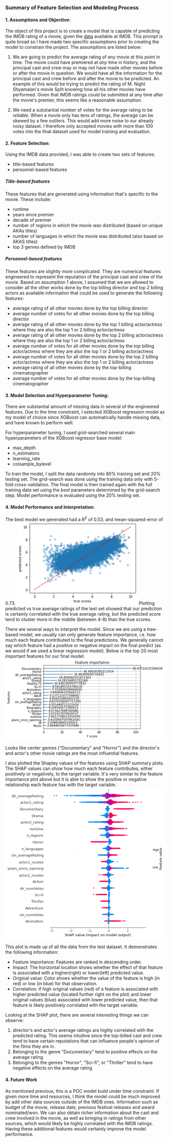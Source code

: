 ### Summary of Feature Selection and Modeling Process

#### 1. Assumptions and Objective:

The object of this project is to create a model that is capable of predicting the IMDB rating of a movie, 
given the [data](https://datasets.imdbws.com/) available at IMDB. This prompt is quite broad
so I have made two specific assumptions prior to creating the model to constrain the project. The assumptions are listed below:

1. We are going to predict the average rating of *any* movie at this point in time. The movie
could have premiered at *any* time in history, and the principal cast and crew may or may not have made 
other movies before or after the movie in question. We would have all the information for the principal cast and crew
before and after the movie to be predicted. An example of this would be trying to predict the rating of
M. Night Shyamalan's movie Split knowing how all his other movies have performed. Given that IMDB ratings could
be submitted at any time after the movie's premier, this seems like a reasonable assumption.

2. We need a substantial number of votes for the average rating to be *reliable*. When a movie only has tens of ratings, 
the average can be skewed by a few outliers. This would add more noise to our already noisy dataset. I therefore only accepted
movies with more than 100 votes into the final dataset used for model training and evaluation.


#### 2. Feature Selection:
Using the IMDB data provided, I was able to create two sets of features:
- title-based features
- personnel-based features

##### Title-based features 
These features that are generated using information that's specific to the movie. These include:
- runtime
- years since premier
- decade of premier
- number of regions in which the movie was distributed (based on unique AKAs titles)
- number of languages in which the movie was distributed (also based on AKAS titles)
- top 3 genres defined by IMDB

##### Personnel-based features
These features are slightly more complicated. They are numerical features engineered to represent
the reputation of the principal cast and crew of the movie. Based on assumption 1 above, I assumed that
we are allowed to consider all the other works done by the top billing director and top 2 billing actors
as available information that could be used to generate the following features:
- average rating of all other movies done by the top billing director
- average number of votes for all other movies done by the top billing director
- average rating of all other movies done by the top 1 billing actor/actress where they are 
also the top 1 or 2 billing actor/actress
- average rating of all other movies done by the top 2 billing actor/actress where they are 
also the top 1 or 2 billing actor/actress
- average number of votes for all other movies done by the top billing actor/actress where they are 
also the top 1 or 2 billing actor/actress
- average number of votes for all other movies done by the top 2 billing actor/actress where they are 
also the top 1 or 2 billing actor/actress
- average rating of all other movies done by the top-billing cinematographer
- average number of votes for all other movies done by the top-billing cinematographer


#### 3. Model Selection and Hyperparameter Tuning:
There are substantial amount of missing data in several of the engineered features. Due to the time
constraint, I selected XGBoost regression model as my model of choice since XGBoost can automatically handle
missing data, and have known to perform well.

For hyperparameter tuning, I used grid-searched several main hyperparameters of the XGBoost regressor base model:
- max_depth
- n_estimators
- learning_rate
- colsample_bylevel

To train the model, I split the data randomly into 80% training set and 20% testing set.
The grid-search was done using the training data only with 5-fold cross-validation.
The final model is then trained again with the full training data set using the *best* parameters determined by
the grid-search step.
Model performance is evaluated using the 20% testing set.


#### 4. Model Performance and Interpretation:
The best model we generated had a R<sup>2</sup> of 0.53, and mean-squared-error of 0.73.
![y_test vs y_pred](prediction.png)
Plotting predicted vs true average ratings of the test set showed that our prediction is certainly 
correlated with the true average rating, but the predicted score tend to cluster more in the middle (between 4-8)
than the true scores.

There are several ways to interpret the model. Since we are using a tree-based model, we usually can only generate 
feature importance, i.e. how much each feature contributed to the final predictions. We generally cannot say which 
feature had a positive or negative impact on the final predict (as we would if we used a linear regression model). 
Below is the top 20 most important features for our final model:
![feaure_importance](feature_importance.png)


Looks like center genres ("Documentary" and "Horror") and the director's and actor's other movie ratings are the most
influential features.

I also plotted the Shapley values of the features using SHAP summary plots. The SHAP values can show 
how much each feature contributes, either positively or negatively, to the target variable. 
It's very similar to the feature importance plot above but it is able to show the positive or negative 
relationship each feature has with the target variable.
![SHAP summary](SHAP.png)

This plot is made up of all the data from the test dataset. 
It demonstrates the following information:
- Feature importance: Features are ranked in descending order.
- Impact: The horizontal location shows whether the effect of that feature is associated with a 
higher(right) or lower(left) predicted value.
- Original value: Color shows whether the value of the feature is high (in red) or low (in blue) for that observation.
- Correlation: if high original values (red) of a feature is associated with higher predicted value (located further
right on the plot) and lower original values (blue) associated with lower predicted value, then that feature 
is likely positively correlated with the target variable.

Looking at the SHAP plot, there are several interesting things we can observe:
1. director's and actor's average ratings are highly correlated with the predicted rating. This seems intuitive 
since the top-billed cast and crew tend to have certain reputations that can influence people's opinion of the films
they are in.
2. Belonging to the genre "Documentary" tend to positive effects on the average rating
3. Belonging to the genres "Horror", "Sci-fi", or "Thriller" tend to have negative effects on the average rating


#### 4. Future Work
As mentioned previous, this is a POC model build under time constraint. 
If given more time and resources, I think the model could be much improved by
add other data sources outside of the IMDB ones. Information such as budget of the movie,
release date, previous festival releases and award nominated/won. We can also obtain richer information about the cast
and crew involved in the movie, as well as bringing in ratings from other sources, which would likely
be highly correlated with the IMDB ratings. 
Having these additional features would certainly improve the model performance.